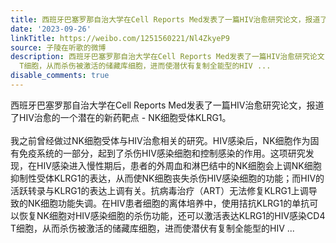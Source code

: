 ```yaml
---
title: 西班牙巴塞罗那自治大学在Cell Reports Med发表了一篇HIV治愈研究论文，报道了HIV治愈的一个潜在的新药靶点 - NK细胞受体KLRG1。我之前曾经做过NK细胞受体与HIV...
date: '2023-09-26'
linkTitle: https://weibo.com/1251560221/Nl4ZkyeP9
source: 子陵在听歌的微博
description: 西班牙巴塞罗那自治大学在Cell Reports Med发表了一篇HIV治愈研究论文，报道了HIV治愈的一个潜在的新药靶点 - NK细胞受体KLRG1。<br><br>我之前曾经做过NK细胞受体与HIV治愈相关的研究。HIV感染后，NK细胞作为固有免疫系统的一部分，起到了杀伤HIV感染细胞和控制感染的作用。这项研究发现，在HIV感染进入慢性期后，患者的外周血和淋巴结中的NK细胞会上调NK细胞抑制性受体KLRG1的表达，从而使NK细胞丧失杀伤HIV感染细胞的功能；而HIV的活跃转录与KLRG1的表达上调有关。抗病毒治疗（ART）无法修复KLRG1上调导致的NK细胞功能失调。在HIV患者细胞的离体培养中，使用拮抗KLRG1的单抗可以恢复NK细胞对HIV感染细胞的杀伤功能，还可以激活表达KLRG1的HIV感染CD4
  T细胞，从而杀伤被激活的储藏库细胞，进而使潜伏有复制全能型的HIV ...
disable_comments: true
---
```

西班牙巴塞罗那自治大学在Cell Reports Med发表了一篇HIV治愈研究论文，报道了HIV治愈的一个潜在的新药靶点 - NK细胞受体KLRG1。<br><br>我之前曾经做过NK细胞受体与HIV治愈相关的研究。HIV感染后，NK细胞作为固有免疫系统的一部分，起到了杀伤HIV感染细胞和控制感染的作用。这项研究发现，在HIV感染进入慢性期后，患者的外周血和淋巴结中的NK细胞会上调NK细胞抑制性受体KLRG1的表达，从而使NK细胞丧失杀伤HIV感染细胞的功能；而HIV的活跃转录与KLRG1的表达上调有关。抗病毒治疗（ART）无法修复KLRG1上调导致的NK细胞功能失调。在HIV患者细胞的离体培养中，使用拮抗KLRG1的单抗可以恢复NK细胞对HIV感染细胞的杀伤功能，还可以激活表达KLRG1的HIV感染CD4 T细胞，从而杀伤被激活的储藏库细胞，进而使潜伏有复制全能型的HIV ...